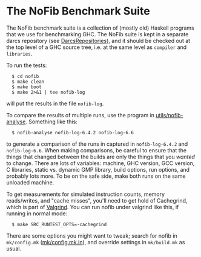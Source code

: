 # The NoFib Benchmark Suite



The NoFib benchmark suite is a collection of (mostly old) Haskell programs that we use for benchmarking GHC.  The NoFib suite is kept in a separate darcs repository (see [DarcsRepositories](darcs-repositories)), and it should be checked out at the top level of a GHC source tree, i.e. at the same level as `compiler` and `libraries`.



To run the tests:


```wiki
  $ cd nofib
  $ make clean
  $ make boot
  $ make 2>&1 | tee nofib-log
```


will put the results in the file `nofib-log`.



To compare the results of multiple runs, use the program in
[utils/nofib-analyse](/trac/ghc/browser/ghc/utils/nofib-analyse).  Something like this:


```wiki
  $ nofib-analyse nofib-log-6.4.2 nofib-log-6.6
```


to generate a comparison of the runs in captured in `nofib-log-6.4.2`
and `nofib-log-6.6`.  When making comparisons, be careful to ensure
that the things that changed between the builds are only the things
that you *wanted* to change.  There are lots of variables: machine,
GHC version, GCC version, C libraries, static vs. dynamic GMP library,
build options, run options, and probably lots more.  To be on the safe
side, make both runs on the same unloaded machine.



To get measurements for simulated instruction counts, memory reads/writes, and "cache misses",
you'll need to get hold of Cachegrind, which is part of 
[
Valgrind](http://valgrind.org). You can run nofib under valgrind like this, if running in normal mode:


```wiki
  $ make SRC_RUNTEST_OPTS=-cachegrind
```


There are some options you might want to tweak; search for nofib in
`mk/config.mk` ([mk/config.mk.in](/trac/ghc/browser/ghc/mk/config.mk.in)), and override settings in `mk/build.mk` as usual.


